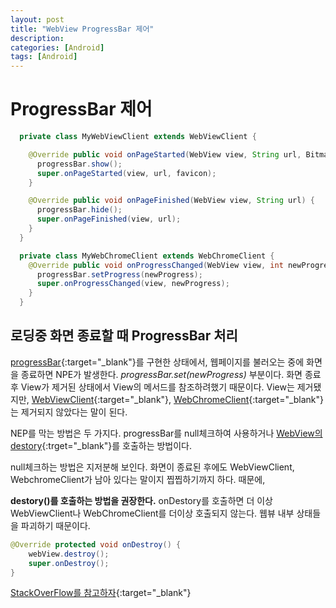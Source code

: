```yaml
---
layout: post
title: "WebView ProgressBar 제어"
description: 
categories: [Android]
tags: [Android]
---
```


# ProgressBar 제어

```java
  private class MyWebViewClient extends WebViewClient {

    @Override public void onPageStarted(WebView view, String url, Bitmap favicon) {
      progressBar.show();
      super.onPageStarted(view, url, favicon);
    }

    @Override public void onPageFinished(WebView view, String url) {
      progressBar.hide();
      super.onPageFinished(view, url);
    }
  }

```

```java
  private class MyWebChromeClient extends WebChromeClient {
    @Override public void onProgressChanged(WebView view, int newProgress) {
      progressBar.setProgress(newProgress);
      super.onProgressChanged(view, newProgress);
    }
  }
```

## 로딩중 화면 종료할 때 ProgressBar 처리

[progressBar](https://developer.android.com/reference/android/support/v4/widget/ContentLoadingProgressBar){:target="_blank"}를 구현한 상태에서, 웹페이지를 불러오는 중에 화면을 종료하면 NPE가 발생한다. *progressBar.set(newProgress)* 부분이다. 화면 종료 후 View가 제거된 상태에서 View의 메서드를 참조하려했기 때문이다. View는 제거됐지만, [WebViewClient](https://developer.android.com/reference/android/webkit/WebViewClient){:target="_blank"}, [WebChromeClient](https://developer.android.com/reference/android/webkit/WebChromeClient){:target="_blank"}는 제거되지 않았다는 말이 된다.

NEP를 막는 방법은 두 가지다. progressBar를 null체크하여 사용하거나 [WebView의 destory](https://developer.android.com/reference/android/webkit/WebView#destroy()){:trget="_blank"}를 호출하는 방법이다.

null체크하는 방법은 지저분해 보인다. 화면이 종료된 후에도 WebViewClient, WebchromeClient가 남아 있다는 말이지 찝찝하기까지 하다. 때문에,

**destory()를 호출하는 방법을 권장한다.** onDestory를 호출하면 더 이상 WebViewClient나 WebChromeClient를 더이상 호출되지 않는다. 웹뷰 내부 상태들을 파괴하기 때문이다.

```java
@Override protected void onDestroy() {
	webView.destroy();
	super.onDestroy();
}
```

[StackOverFlow를 참고하자](https://stackoverflow.com/questions/17418503/destroy-webview-in-android){:target="_blank"}